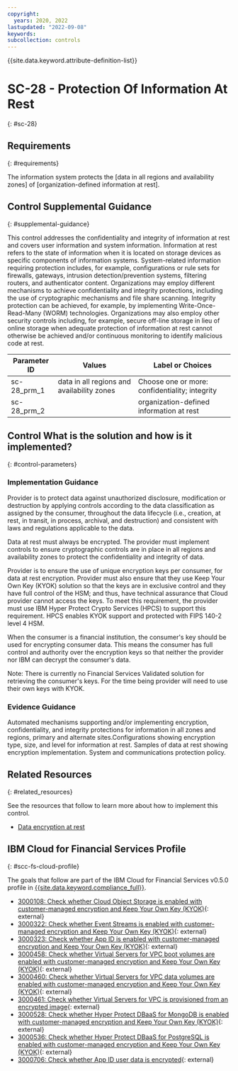 ```yaml
---
copyright:
  years: 2020, 2022
lastupdated: "2022-09-08"
keywords: 
subcollection: controls
---
```


{{site.data.keyword.attribute-definition-list}}

# SC-28 - Protection Of Information At Rest
{: #sc-28}

## Requirements
{: #requirements}

The information system protects the [data in all regions and availability zones] of [organization-defined information at rest].

## Control Supplemental Guidance
{: #supplemental-guidance}

This control addresses the confidentiality and integrity of information at rest and covers user information and system information. Information at rest refers to the state of information when it is located on storage devices as specific components of information systems. System-related information requiring protection includes, for example, configurations or rule sets for firewalls, gateways, intrusion detection/prevention systems, filtering routers, and authenticator content. Organizations may employ different mechanisms to achieve confidentiality and integrity protections, including the use of cryptographic mechanisms and file share scanning. Integrity protection can be achieved, for example, by implementing Write-Once-Read-Many (WORM) technologies. Organizations may also employ other security controls including, for example, secure off-line storage in lieu of online storage when adequate protection of information at rest cannot otherwise be achieved and/or continuous monitoring to identify malicious code at rest.

| Parameter ID | Values | Label or Choices |
|---|---|---|
| sc-28_prm_1 | data in all regions and availability zones | Choose one or more: confidentiality; integrity |
| sc-28_prm_2 |  | organization-defined information at rest |

## Control What is the solution and how is it implemented?
{: #control-parameters}

### Implementation Guidance

Provider is to protect data against unauthorized disclosure, modification or destruction by applying controls according to the data classification as assigned by the consumer, throughout the data lifecycle (i.e., creation, at rest, in transit, in process, archival, and destruction) and consistent with laws and regulations applicable to the data.

Data at rest must always be encrypted.  The provider must implement controls to ensure cryptographic controls are in place in all regions and availability zones to protect the confidentiality and integrity of data.

Provider is to ensure the use of unique encryption keys per consumer, for data at rest encryption.  Provider must also ensure that they use Keep Your Own Key (KYOK) solution so that the keys are in exclusive control and they have full control of the HSM; and thus, have technical assurance that Cloud provider cannot access the keys.  To meet this requirement, the provider must use IBM Hyper Protect Crypto Services (HPCS) to support this requirement.  HPCS enables KYOK support and protected with FIPS 140-2 level 4 HSM.

When the consumer is a financial institution, the consumer&#39;s key should be used for encrypting consumer data. This means the consumer has full control and authority over the encryption keys so that neither the provider nor IBM can decrypt the consumer&#39;s data.

Note: There is currently no Financial Services Validated solution for retrieving the consumer&#39;s keys. For the time being provider will need to use their own keys with KYOK.

### Evidence Guidance

Automated mechanisms supporting and/or implementing encryption, confidentiality, and integrity protections for information in all zones and regions, primary and alternate sites.Configurations showing encryption type, size, and level for information at rest. Samples of data at rest showing encryption implementation. System and communications protection policy.


## Related Resources
{: #related_resources}

See the resources that follow to learn more about how to implement this control.

- [Data encryption at rest](/docs/framework-financial-services?topic=framework-financial-services-shared-encryption-at-rest)

## IBM Cloud for Financial Services Profile
{: #scc-fs-cloud-profile}

The goals that follow are part of the IBM Cloud for Financial Services v0.5.0 profile in [{{site.data.keyword.compliance_full}}](/docs/security-compliance?topic=security-compliance-getting-started).

- [3000108: Check whether Cloud Object Storage is enabled with customer-managed encryption and Keep Your Own Key (KYOK)](https://cloud.ibm.com/security-compliance/goals/3000108?page=profile&profile_id=2799&profile_type=1&profile_name=IBM%20Cloud%20for%20Financial%20Services%20v0.5.0){: external}
- [3000322: Check whether Event Streams is enabled with customer-managed encryption and Keep Your Own Key (KYOK)](https://cloud.ibm.com/security-compliance/goals/3000322?page=profile&profile_id=2799&profile_type=1&profile_name=IBM%20Cloud%20for%20Financial%20Services%20v0.5.0){: external}
- [3000323: Check whether App ID is enabled with customer-managed encryption and Keep Your Own Key (KYOK)](https://cloud.ibm.com/security-compliance/goals/3000323?page=profile&profile_id=2799&profile_type=1&profile_name=IBM%20Cloud%20for%20Financial%20Services%20v0.5.0){: external}
- [3000458: Check whether Virtual Servers for VPC boot volumes are enabled with customer-managed encryption and Keep Your Own Key (KYOK)](https://cloud.ibm.com/security-compliance/goals/3000458?page=profile&profile_id=2799&profile_type=1&profile_name=IBM%20Cloud%20for%20Financial%20Services%20v0.5.0){: external}
- [3000460: Check whether Virtual Servers for VPC data volumes are enabled with customer-managed encryption and Keep Your Own Key (KYOK)](https://cloud.ibm.com/security-compliance/goals/3000460?page=profile&profile_id=2799&profile_type=1&profile_name=IBM%20Cloud%20for%20Financial%20Services%20v0.5.0){: external}
- [3000461: Check whether Virtual Servers for VPC is provisioned from an encrypted image](https://cloud.ibm.com/security-compliance/goals/3000461?page=profile&profile_id=2799&profile_type=1&profile_name=IBM%20Cloud%20for%20Financial%20Services%20v0.5.0){: external}
- [3000528: Check whether Hyper Protect DBaaS for MongoDB is enabled with customer-managed encryption and Keep Your Own Key (KYOK)](https://cloud.ibm.com/security-compliance/goals/3000528?page=profile&profile_id=2799&profile_type=1&profile_name=IBM%20Cloud%20for%20Financial%20Services%20v0.5.0){: external}
- [3000536: Check whether Hyper Protect DBaaS for PostgreSQL is enabled with customer-managed encryption and Keep Your Own Key (KYOK)](https://cloud.ibm.com/security-compliance/goals/3000536?page=profile&profile_id=2799&profile_type=1&profile_name=IBM%20Cloud%20for%20Financial%20Services%20v0.5.0){: external}
- [3000706: Check whether App ID user data is encrypted](https://cloud.ibm.com/security-compliance/goals/3000706?page=profile&profile_id=2799&profile_type=1&profile_name=IBM%20Cloud%20for%20Financial%20Services%20v0.5.0){: external}
